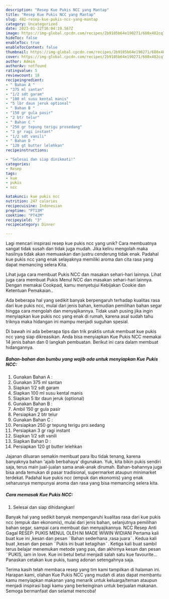```yaml
---
description: "Resep Kue Pukis NCC yang Mantap"
title: "Resep Kue Pukis NCC yang Mantap"
slug: 482-resep-kue-pukis-ncc-yang-mantap
category: Uncategorized
date: 2023-01-22T16:04:19.567Z
image: https://img-global.cpcdn.com/recipes/2b9105b64e190271/680x482cq70/kue-pukis-ncc-foto-resep-utama.jpg
hideToc: false
enableToc: true
enableTocContent: false
thumbnail: https://img-global.cpcdn.com/recipes/2b9105b64e190271/680x482cq70/kue-pukis-ncc-foto-resep-utama.jpg
cover: https://img-global.cpcdn.com/recipes/2b9105b64e190271/680x482cq70/kue-pukis-ncc-foto-resep-utama.jpg
author: Admin
authorAv: notfound
ratingvalue: 5
reviewcount: 18
recipeingredient:
- " Bahan A "
- "375 ml santan"
- "1/2 sdt garam"
- "100 ml susu kental manis"
- "5 lbr daun jeruk optional"
- " Bahan B "
- "150 gr gula pasir"
- "2 btr telur"
- " Bahan C "
- "250 gr tepung terigu prosedang"
- "3 gr ragi instant"
- "1/2 sdt vanili"
- " Bahan D "
- "120 gt butter lelehkan"
recipeinstructions:

- "Selesai dan siap dinikmati!"
categories:
- Resep
tags:
- kue
- pukis
- ncc

katakunci: kue pukis ncc 
nutrition: 247 calories
recipecuisine: Indonesian
preptime: "PT13M"
cooktime: "PT42M"
recipeyield: "3"
recipecategory: Dinner

---
```





Lagi mencari inspirasi resep kue pukis ncc yang unik? Cara membuatnya sangat tidak susah dan tidak juga mudah. Jika keliru mengolah maka hasilnya tidak akan memuaskan dan justru cenderung tidak enak. Padahal kue pukis ncc yang enak selayaknya memiliki aroma dan cita rasa yang dapat memancing selera Kita.





Lihat juga cara membuat Pukis NCC dan masakan sehari-hari lainnya. Lihat juga cara membuat Pukis Menul NCC dan masakan sehari-hari lainnya. Dengan memakai Cookpad, kamu menyetujui Kebijakan Cookie dan Ketentuan Pemakaian..

Ada beberapa hal yang sedikit banyak berpengaruh terhadap kualitas rasa dari kue pukis ncc, mulai dari jenis bahan, kemudian pemilihan bahan segar hingga cara mengolah dan menyajikannya. Tidak usah pusing jika ingin menyiapkan kue pukis ncc yang enak di rumah, karena asal sudah tahu triknya maka hidangan ini mampu menjadi suguhan spesial.






Di bawah ini ada beberapa tips dan trik praktis untuk membuat kue pukis ncc yang siap dikreasikan. Anda bisa menyiapkan Kue Pukis NCC memakai 14 jenis bahan dan 0 langkah pembuatan. Berikut ini cara dalam membuat hidangannya.

<!--inarticleads1-->

##### Bahan-bahan dan bumbu yang wajib ada untuk menyiapkan Kue Pukis NCC:

1. Gunakan  Bahan A :
1. Gunakan 375 ml santan
1. Siapkan 1/2 sdt garam
1. Siapkan 100 ml susu kental manis
1. Siapkan 5 lbr daun jeruk (optional)
1. Gunakan  Bahan B :
1. Ambil 150 gr gula pasir
1. Persiapkan 2 btr telur
1. Gunakan  Bahan C :
1. Persiapkan 250 gr tepung terigu pro.sedang
1. Persiapkan 3 gr ragi instant
1. Siapkan 1/2 sdt vanili
1. Siapkan  Bahan D :
1. Persiapkan 120 gt butter lelehkan


Jajanan diluaran semakin membuat para Ibu tidak tenang, karena banyaknya bahan &#39;ajaib berbahaya&#39; digunakan. Yuk, kita bikin pukis sendiri saja, terus main jual-jualan sama anak-anak dirumah. Bahan-bahannya juga bisa anda temukan di pasar tradisional, supermarket ataupun minimarket terdekat. Padahal kue pukis ncc (empuk dan ekonomis) yang enak seharusnya mempunyai aroma dan rasa yang bisa memancing selera kita. 

<!--inarticleads2-->

##### Cara memasak Kue Pukis NCC:


1. Selesai dan siap dihidangkan!

Banyak hal yang sedikit banyak mempengaruhi kualitas rasa dari kue pukis ncc (empuk dan ekonomis), mulai dari jenis bahan, selanjutnya pemilihan bahan segar, sampai cara membuat dan menyajikannya. NCC Resep Anti Gagal RESEP: PUKIS MENUL OLEH:NI MADE WIWIN WIDIANI Pertama kali buat kue ini ,kesan dan pesan ¨Bahan sederhana ,rasa juara¨. Kedua kali buat ,kesan dan pesan ¨Pukis ini buat ketagihan¨. Ketiga kali buat sambil terus belajar menemukan metode yang pas, dan akhirnya kesan dan pesan ¨PUKIS, iam in love. Kue ini betul betul menjadi salah satu kue favourite… Panaskan cetakan kue pukis, tuang adonan setengahnya saja. 

Terima kasih telah membaca resep yang tim kami tampilkan di halaman ini. Harapan kami, olahan Kue Pukis NCC yang mudah di atas dapat membantu kamu menyiapkan makanan yang menarik untuk keluarga/teman ataupun menjadi inspirasi bagi kamu yang berkeinginan untuk berjualan makanan. Semoga bermanfaat dan selamat mencoba!
